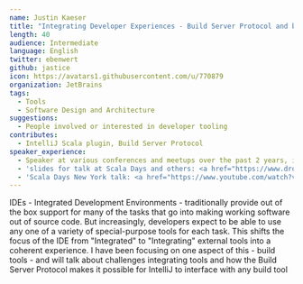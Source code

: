 ```yaml
---
name: Justin Kaeser
title: "Integrating Developer Experiences - Build Server Protocol and beyond"
length: 40
audience: Intermediate
language: English
twitter: ebenwert
github: jastice
icon: https://avatars1.githubusercontent.com/u/770879
organization: JetBrains
tags:
  - Tools
  - Software Design and Architecture
suggestions:
  - People involved or interested in developer tooling
contributes:
  - IntelliJ Scala plugin, Build Server Protocol
speaker_experience:
  - Speaker at various conferences and meetups over the past 2 years, including Scala Days, Scale by the Bay, ScalaSphere and others.
  - 'slides for talk at Scala Days and others: <a href="https://www.dropbox.com/s/wnunc772982ui2q/forkitharder-169.key?dl=0">https://www.dropbox.com/s/wnunc772982ui2q/forkitharder-169.key?dl=0</a>'
  - 'Scala Days New York talk: <a href="https://www.youtube.com/watch?v=2Cdjb-uG8Ro">https://www.youtube.com/watch?v=2Cdjb-uG8Ro</a>'
---
```

IDEs - Integrated Development Environments - traditionally provide out of the box support for many of the tasks that go into making working software out of source code. But increasingly, developers expect to be able to use any one of a variety of special-purpose tools for each task. This shifts the focus of the IDE from "Integrated" to "Integrating" external tools into a coherent experience. I have been focusing on one aspect of this - build tools - and will talk about challenges integrating tools and how the Build Server Protocol makes it possible for IntelliJ to interface with any build tool
